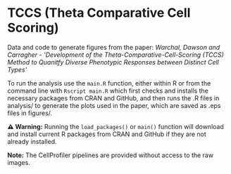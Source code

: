 # TCCS (Theta Comparative Cell Scoring)

Data and code to generate figures from the paper: *Warchal, Dawson and Carragher -  'Development of the Theta-Comparative-Cell-Scoring (TCCS) Method to Quanitfy Diverse Phenotypic Responses between Distinct Cell Types'*

To run the analysis use the `main.R` function, either within R or from the command line with `Rscript main.R`  which first checks and installs the necessary packages from CRAN and GitHub, and then runs the .R files in analysis/ to generate the plots used in the paper, which are saved as .eps files in figures/.

**:warning: Warning:** Running the `load_packages()` or `main()` function will download and install current R packages from CRAN and GitHub if they are not already installed.

**Note:** The CellProfiler pipelines are provided without access to the raw images.
